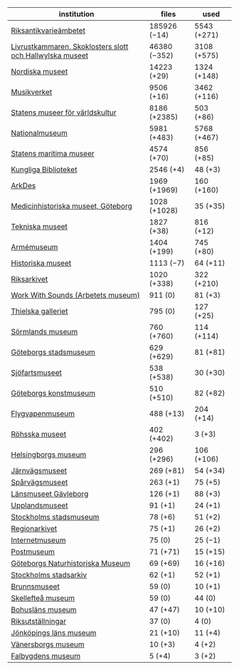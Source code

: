 | institution | files | used |
|---|---|---|
| [Riksantikvarieämbetet](https://commons.wikimedia.org/wiki/Category:Media_from_the_Swedish_National_Heritage_Board) | 185926 (−14) | 5543 (+271) |
| [Livrustkammaren, Skoklosters slott och Hallwylska museet](https://commons.wikimedia.org/wiki/Category:Images_from_Livrustkammaren_och_Skoklosters_slott_med_Stiftelsen_Hallwylska_museet) | 46380 (−352) | 3108 (+575) |
| [Nordiska museet](https://commons.wikimedia.org/wiki/Category:Images_from_Nordiska_museet) | 14223 (+29) | 1324 (+148) |
| [Musikverket](https://commons.wikimedia.org/wiki/Category:Images_from_the_Swedish_Performing_Arts_Agency) | 9506 (+16) | 3462 (+116) |
| [Statens museer för världskultur](https://commons.wikimedia.org/wiki/Category:Media_from_the_National_Museums_of_World_Culture) | 8186 (+2385) | 503 (+86) |
| [Nationalmuseum](https://commons.wikimedia.org/wiki/Category:Images_from_the_Nationalmuseum_Stockholm) | 5981 (+483) | 5768 (+467) |
| [Statens maritima museer](https://commons.wikimedia.org/wiki/Category:Images_from_Statens_maritima_museer) | 4574 (+70) | 856 (+85) |
| [Kungliga Biblioteket](https://commons.wikimedia.org/wiki/Category:Images_from_the_National_Library_of_Sweden) | 2546 (+4) | 48 (+3) |
| [ArkDes](https://commons.wikimedia.org/wiki/Category:Images_from_ArkDes) | 1969 (+1969) | 160 (+160) |
| [Medicinhistoriska museet, Göteborg](https://commons.wikimedia.org/wiki/Category:Images_from_Medicinhistoriska_museet,_Göteborg) | 1028 (+1028) | 35 (+35) |
| [Tekniska museet](https://commons.wikimedia.org/wiki/Category:Images_from_Tekniska_museet) | 1827 (+38) | 816 (+12) |
| [Armémuseum](https://commons.wikimedia.org/wiki/Category:Images_from_the_Swedish_Army_Museum) | 1404 (+199) | 745 (+80) |
| [Historiska museet](https://commons.wikimedia.org/wiki/Category:Images_from_Statens_historiska_museum) | 1113 (−7) | 64 (+11) |
| [Riksarkivet](https://commons.wikimedia.org/wiki/Category:Images_from_the_National_Archives_of_Sweden) | 1020 (+338) | 322 (+210) |
| [Work With Sounds (Arbetets museum)](https://commons.wikimedia.org/wiki/Category:Media_from_Work_With_Sounds) | 911 (0) | 81 (+3) |
| [Thielska galleriet](https://commons.wikimedia.org/wiki/Category:Media_contributed_by_Thielska_Galleriet_Stockholm_2020) | 795 (0) | 127 (+25) |
| [Sörmlands museum](https://commons.wikimedia.org/wiki/Category:All_images_from_Sörmlands_museum) | 760 (+760) | 114 (+114) |
| [Göteborgs stadsmuseum](https://commons.wikimedia.org/wiki/Category:Media_contributed_by_the_Museum_of_Gothenburg) | 629 (+629) | 81 (+81) |
| [Sjöfartsmuseet](https://commons.wikimedia.org/wiki/Category:Media_contributed_by_Sjöfartsmuseet) | 538 (+538) | 30 (+30) |
| [Göteborgs konstmuseum](https://commons.wikimedia.org/wiki/Category:Media_contributed_by_Göteborgs_konstmuseum) | 510 (+510) | 82 (+82) |
| [Flygvapenmuseum](https://commons.wikimedia.org/wiki/Category:Images_from_the_Swedish_Air_Force_Museum) | 488 (+13) | 204 (+14) |
| [Röhsska museet](https://commons.wikimedia.org/wiki/Category:Media_contributed_by_Röhsska_Museum) | 402 (+402) | 3 (+3) |
| [Helsingborgs museum](https://commons.wikimedia.org/wiki/Category:Images_from_Helsingborgs_museum) | 296 (+296) | 106 (+106) |
| [Järnvägsmuseet](https://commons.wikimedia.org/wiki/Category:Images_from_the_Swedish_Railway_Museum) | 269 (+81) | 54 (+34) |
| [Spårvägsmuseet](https://commons.wikimedia.org/wiki/Category:Images_from_Spårvägsmuseet) | 263 (+1) | 75 (+5) |
| [Länsmuseet Gävleborg](https://commons.wikimedia.org/wiki/Category:Images_from_Länsmuseet_Gävleborg) | 126 (+1) | 88 (+3) |
| [Upplandsmuseet](https://commons.wikimedia.org/wiki/Category:Images_from_Upplandsmuseet) | 91 (+1) | 24 (+1) |
| [Stockholms stadsmuseum](https://commons.wikimedia.org/wiki/Category:Images_from_Stockholms_stadsmuseum) | 78 (+6) | 51 (+2) |
| [Regionarkivet](https://commons.wikimedia.org/wiki/Category:Images_from_Regionarkivet) | 75 (+1) | 26 (+2) |
| [Internetmuseum](https://commons.wikimedia.org/wiki/Category:Images_from_Internetmuseum) | 75 (0) | 25 (−1) |
| [Postmuseum](https://commons.wikimedia.org/wiki/Category:Images_from_the_Swedish_Postal_Museum) | 71 (+71) | 15 (+15) |
| [Göteborgs Naturhistoriska Museum](https://commons.wikimedia.org/wiki/Category:Images_from_Göteborgs_Naturhistoriska_Museum) | 69 (+69) | 16 (+16) |
| [Stockholms stadsarkiv](https://commons.wikimedia.org/wiki/Category:Images_from_Stockholms_stadsarkiv) | 62 (+1) | 52 (+1) |
| [Brunnsmuseet](https://commons.wikimedia.org/wiki/Category:Media_provided_by_Brunnsmuseet) | 59 (0) | 10 (+1) |
| [Skellefteå museum](https://commons.wikimedia.org/wiki/Category:Images_from_Skellefteå_Museum) | 59 (0) | 44 (0) |
| [Bohusläns museum](https://commons.wikimedia.org/wiki/Category:Images_from_Bohusläns_museum) | 47 (+47) | 10 (+10) |
| [Riksutställningar](https://commons.wikimedia.org/wiki/Category:Images_from_Riksutställningar) | 37 (0) | 4 (0) |
| [Jönköpings läns museum](https://commons.wikimedia.org/wiki/Category:Images_from_Jönköpings_läns_museum) | 21 (+10) | 11 (+4) |
| [Vänersborgs museum](https://commons.wikimedia.org/wiki/Category:Images_from_Vänersborgs_museum) | 10 (+3) | 4 (+2) |
| [Falbygdens museum](https://commons.wikimedia.org/wiki/Category:Images_from_Falbygdens_museum) | 5 (+4) | 3 (+2) |